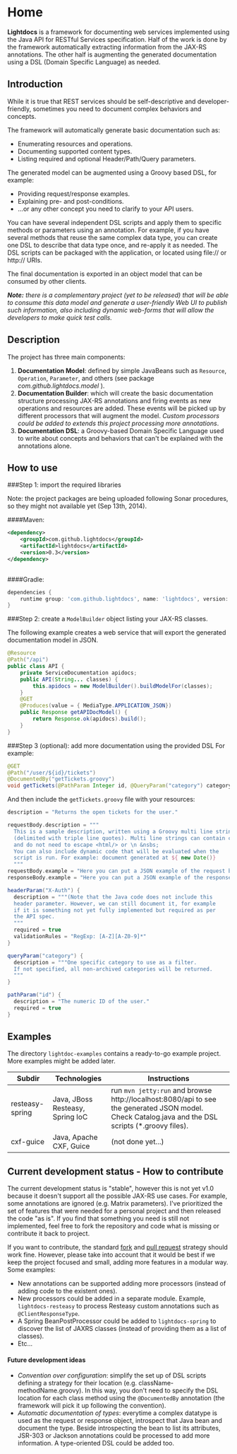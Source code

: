 Home
====
**Lightdocs** is a framework for documenting web services implemented using the Java API for RESTful Services specification. Half of the work is done by the framework automatically extracting information from the JAX-RS annotations. The other half is augmenting the generated documentation using a DSL (Domain Specific Language) as needed.


Introduction
---
While it is true that REST services should be self-descriptive and developer-friendly, sometimes you need to document complex behaviors and concepts.  

The framework will automatically generate basic documentation such as:

* Enumerating resources and operations.
* Documenting supported content types.
* Listing required and optional Header/Path/Query parameters.

The generated model can be augmented using a Groovy based DSL, for example:

* Providing request/response examples.
* Explaining pre- and post-conditions.
* ...or any other concept you need to clarify to your API users.
 
You can have several independent DSL scripts and apply them to specific methods or parameters using an annotation. For example, if you have several methods that reuse the same complex data type, you can  create one DSL to describe that data type once, and re-apply it as needed. The DSL scripts can be packaged with the application, or located using file:// or http:// URIs.

The final documentation is exported in an object model that can be consumed by other clients.

_**Note:** there is a complementary project (yet to be released) that will be able to consume this data model and generate a user-friendly Web UI to publish such information, also including dynamic web-forms that will allow the developers to make quick test calls._


Description
---

The project has three main components:

1. **Documentation Model**: defined by simple JavaBeans such as `Resource`, `Operation`, `Parameter`, and others (see package _com.github.lightdocs.model_ ).
2. **Documentation Builder**: which will create the basic documentation structure processing JAX-RS annotations and firing events as new operations and resources are added. These events will be picked up by different processors that will augment the model. _Custom processors could be added to extends this project processing more annotations_.
3. **Documentation DSL**: a Groovy-based Domain Specific Language used to write about concepts and behaviors that can't be explained with the annotations alone.


How to use
---

###Step 1: import the required libraries

Note: the project packages are being uploaded following Sonar procedures, so they might not available yet (Sep 13th, 2014).

####Maven:
```xml
<dependency>
    <groupId>com.github.lightdocs</groupId>
    <artifactId>lightdocs</artifactId>
    <version>0.3</version>
</dependency>
            
```
####Gradle:
```groovy
dependencies {
    runtime group: 'com.github.lightdocs', name: 'lightdocs', version: '0.3'
}
```

###Step 2: create a `ModelBuilder` object listing your JAX-RS classes. 

The following example creates a web service that will export the generated documentation model in JSON.

```java
@Resource
@Path("/api")
public class API {
    private ServiceDocumentation apidocs;
    public API(String... classes) {
        this.apidocs = new ModelBuilder().buildModelFor(classes);        
    }
    @GET
    @Produces(value = { MediaType.APPLICATION_JSON})
    public Response getAPIDocModel() {
        return Response.ok(apidocs).build();
    }
}
```

###Step 3 (optional): add more documentation using the provided DSL
For example:

```java
@GET
@Path("/user/${id}/tickets")
@DocumentedBy("getTickets.groovy")
void getTickets(@PathParam Integer id, @QueryParam("category") categoryFilter);
```

And then include the `getTickets.groovy` file with your resources:

```groovy
description = "Returns the open tickets for the user."

requestBody.description = """
  This is a sample description, written using a Groovy multi line string 
  (delimited with triple line quotes). Multi line strings can contain code and variables, 
  and do not need to escape <html/> or \n &nsbs;
  You can also include dynamic code that will be evaluated when the 
  script is run. For example: document generated at ${ new Date()}
  """
requestBody.example = "Here you can put a JSON example of the request body."
responseBody.example = "Here you can put a JSON example of the response body."

headerParam("X-Auth") {
  description = """(Note that the Java code does not include this 
  header parameter. However, we can still document it, for example 
  if it is something not yet fully implemented but required as per 
  the API spec.
  """
  required = true
  validationRules = "RegExp: [A-Z][A-Z0-9]*"
}

queryParam("category") {
  description = """One specific category to use as a filter. 
  If not specified, all non-archived categories will be returned.
  """
}

pathParam("id") {
  description = "The numeric ID of the user."
  required = true
}
```

Examples
---

The directory `lightdoc-examples` contains a ready-to-go example project. More examples might be added later.

| Subdir | Technologies | Instructions |
|---|---|---|
|resteasy-spring| Java, JBoss Resteasy, Spring IoC | run `mvn jetty:run` and browse http://localhost:8080/api to see the generated JSON model. Check Catalog.java and the DSL scripts (*.groovy files).
|cxf-guice| Java, Apache CXF, Guice| (not done yet...) |


Current development status - How to contribute
---

The current development status is "stable", however this is not yet v1.0 because it doesn't support all the possible JAX-RS use cases. For example, some annotations are ignored (e.g. Matrix parameters). I've prioritized the set of features that were needed for a personal project and then released the code "as is". If you find that something you need is still not implemented, feel free to fork the repository and code what is missing or contribute it back to project.

If you want to contribute, the standard [fork](https://help.github.com/articles/fork-a-repo) and [pull request](https://help.github.com/articles/using-pull-requests) strategy should work fine. However, please take into account that it would be best if we keep the project focused and small, adding more features in a modular way. Some examples:

- New annotations can be supported adding more processors (instead of adding code to the existent ones). 
- New processors could be added in a separate module. Example, `lightdocs-resteasy` to process Resteasy custom annotations such as `@ClientResponseType`.
- A Spring BeanPostProcessor could be added to `lightdocs-spring` to discover the list of JAXRS classes (instead of providing them as a list of classes).
- Etc...

#### Future development ideas
- _Convention over configuration_: simplify the set up of DSL scripts defining a strategy for their location (e.g. className-methodName.groovy). In this way, you don't need to specify the DSL location for each class method using the `@DocumentedBy` annotation (the framework will pick it up following the convention).
- _Automatic documentation of types_: everytime a complex datatype is used as the request or response object, introspect that Java bean and document the type. Beside introspecting the bean to list its attributes, JSR-303 or Jackson annotations could be processed to add more information. A type-oriented DSL could be added too.



